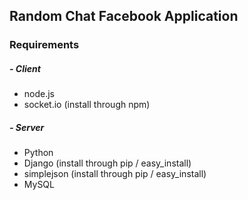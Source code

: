## Random Chat Facebook Application  

### Requirements

##### - Client  
- node.js 
- socket.io (install through npm)

##### - Server
- Python
- Django (install through pip / easy_install)
- simplejson (install through pip / easy_install)
- MySQL
